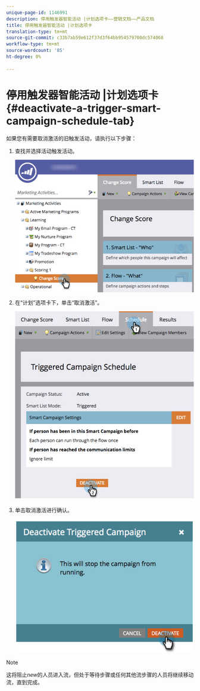 ```yaml
---
unique-page-id: 1146991
description: 停用触发器智能活动 |计划选项卡——营销文档——产品文档
title: 停用触发器智能活动 |计划选项卡
translation-type: tm+mt
source-git-commit: c33b7ab59e612f37d3f64bb954579700dc574068
workflow-type: tm+mt
source-wordcount: '85'
ht-degree: 0%

---
```



# 停用触发器智能活动 |计划选项卡{#deactivate-a-trigger-smart-campaign-schedule-tab}

如果您有需要取消激活的旧触发活动，请执行以下步骤：

1. 查找并选择活动触发活动。

   ![](assets/selectprogram-hands.png)

1. 在“计划”选项卡下，单击“取消激活”。

   ![](assets/deactivateprogram-hands.png)

1. 单击取消激活进行确认。

   ![](assets/image2014-9-22-13-3a59-3a6.png)

>[!NOTE]
>
>这将阻止&#x200B;*new*&#x200B;的人员进入流，但处于等待步骤或任何其他流步骤的人员将继续移动流，直到完成。

